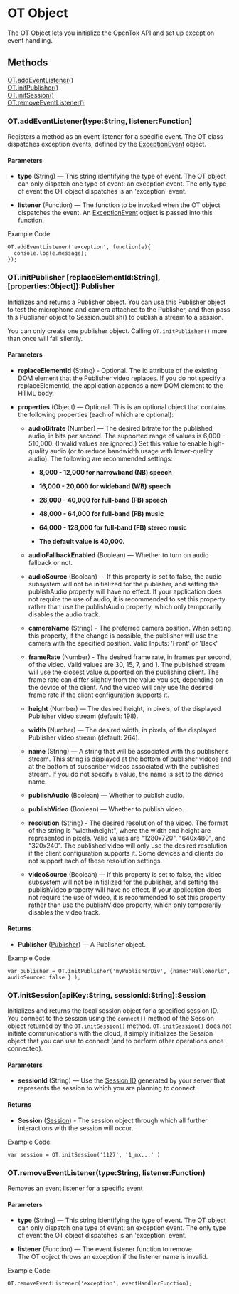 # OT Object

The OT Object lets you initialize the OpenTok API and set up exception event handling.

## Methods

[OT.addEventListener()](#addEventListener)  
[OT.initPublisher()](#initPublisher)  
[OT.initSession()](#initSession)  
[OT.removeEventListener()](#removeEventListener)  



<a name="addEventListener"></a>
### OT.addEventListener(type:String, listener:Function)

Registers a method as an event listener for a specific event. The OT class dispatches exception events, defined by the
[ExceptionEvent](exceptionEvent.md) object.

#### Parameters

* **type** (String) — This string identifying the type of event. The OT object can only dispatch one type of event: an exception event. The only type of event the OT object dispatches is an 'exception' event.

* **listener** (Function) — The function to be invoked when the OT object dispatches the event. An [ExceptionEvent](exceptionEvent.md) object is passed into this function.

Example Code:  
```
OT.addEventListener('exception', function(e){
  console.log(e.message);
});
```

<a name="initPublisher"></a>
### OT.initPublisher [replaceElementId:String], [properties:Object]):Publisher

Initializes and returns a Publisher object. You can use this Publisher object to test the microphone and camera attached to the Publisher, and then pass this Publisher object to Session.publish() to publish a stream to a session.

You can only create one publisher object. Calling `OT.initPublisher()` more than once will fail silently.

#### Parameters


* **replaceElementId** (String) - Optional. The id attribute of the existing DOM element that the Publisher video replaces. If you do not specify a replaceElementId, the application appends a new DOM element to the HTML body. 

* **properties** (Object) — Optional. This is an optional object that contains the following properties (each of which are optional):

  * **audioBitrate** (Number) — The desired bitrate for the published audio, in bits per second. The supported range of values is 6,000 - 510,000. (Invalid values are ignored.) Set this value to enable high-quality audio (or to reduce bandwidth usage with lower-quality audio).
  The following are recommended settings:

    * **8,000 - 12,000 for narrowband (NB) speech**
    * **16,000 - 20,000 for wideband (WB) speech**
    * **28,000 - 40,000 for full-band (FB) speech**
    * **48,000 - 64,000 for full-band (FB) music**
    * **64,000 - 128,000 for full-band (FB) stereo music**
    
    * **The default value is 40,000.**

  * **audioFallbackEnabled** (Boolean) — Whether to turn on audio fallback or not.

  * **audioSource** (Boolean) — If this property is set to false, the audio subsystem will not be initialized for the publisher, and setting the publishAudio property will have no effect. If your application does not require the use of audio, it is recommended to set this property rather than use the publishAudio property, which only temporarily disables the audio track.

  * **cameraName** (String) - The preferred camera position. When setting this property, if the change is possible, the publisher will use the camera with the specified position. Valid Inputs: 'Front' or 'Back'
  
  * **frameRate** (Number) - The desired frame rate, in frames per second, of the video. Valid values are 30, 15, 7, and 1. The published stream will use the closest value supported on the publishing client. The frame rate can differ slightly from the value you set, depending on the device of the client. And the video will only use the desired frame rate if the client configuration supports it. 

  * **height** (Number) — The desired height, in pixels, of the displayed Publisher video stream (default: 198). 

  * **width** (Number) — The desired width, in pixels, of the displayed Publisher video stream (default: 264). 

  * **name** (String) — A string that will be associated with this publisher’s stream. This string is displayed at the bottom of publisher videos and at the bottom of subscriber videos associated with the published stream. If you do not specify a value, the name is set to the device name.

  * **publishAudio** (Boolean) — Whether to publish audio.

  * **publishVideo** (Boolean) — Whether to publish video.

  * **resolution** (String) - The desired resolution of the video. The format of the string is "widthxheight", where the width and height are represented in pixels. Valid values are "1280x720", "640x480", and "320x240". The published video will only use the desired resolution if the client configuration supports it. Some devices and clients do not support each of these resolution settings.

  * **videoSource** (Boolean) — If this property is set to false, the video subsystem will not be initialized for the publisher, and setting the publishVideo property will have no effect. If your application does not require the use of video, it is recommended to set this property rather than use the publishVideo property, which only temporarily disables the video track.


#### Returns

* **Publisher** ([Publisher](publisher.md)) — A Publisher object.


Example Code:  
```
var publisher = OT.initPublisher('myPublisherDiv', {name:"HelloWorld", audioSource: false } );
```

<a name="initSession"></a>
### OT.initSession(apiKey:String, sessionId:String):Session

Initializes and returns the local session object for a specified session ID.  
You connect to the session using the `connect()` method of the Session object returned by the `OT.initSession()` method. `OT.initSession()` does not initiate communications with the cloud, it simply initializes the Session object that you can use to connect (and to perform other operations once connected).

#### Parameters

* **sessionId** (String) — Use the [Session ID](https://tokbox.com/developer/guides/basics/#sessions) generated by your server that represents the session to which you are planning to connect.  

#### Returns

* **Session** ([Session](session.md)) - The session object through which all further interactions with the session will occur.

Example Code:  
```
var session = OT.initSession('1127', '1_mx...' )
```


<a name="removeEventListener"></a>
### OT.removeEventListener(type:String, listener:Function)  

Removes an event listener for a specific event  

#### Parameters

* **type** (String) — This string identifying the type of event. The OT object can only dispatch one type of event: an exception event. The only type of event the OT object dispatches is an 'exception' event.

* **listener** (Function) — The event listener function to remove.  
The OT object throws an exception if the listener name is invalid.  

Example Code:  
```
OT.removeEventListener('exception', eventHandlerFunction);
```
